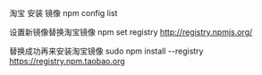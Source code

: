 淘宝 安装 镜像
npm config list

设置新镜像替换淘宝镜像
npm set registry http://registry.npmjs.org/

替换成功再来安装淘宝镜像
sudo npm install --registry  https://registry.npm.taobao.org 


